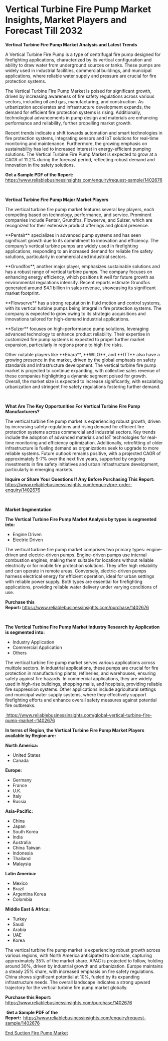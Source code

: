 <p><h1>Vertical Turbine Fire Pump Market Insights, Market Players and Forecast Till 2032</h1></p><p><strong>Vertical Turbine Fire Pump Market Analysis and Latest Trends</strong></p>
<p><p>A Vertical Turbine Fire Pump is a type of centrifugal fire pump designed for firefighting applications, characterized by its vertical configuration and ability to draw water from underground sources or tanks. These pumps are widely used in industrial facilities, commercial buildings, and municipal applications, where reliable water supply and pressure are crucial for fire protection systems.</p><p>The Vertical Turbine Fire Pump Market is poised for significant growth, driven by increasing awareness of fire safety regulations across various sectors, including oil and gas, manufacturing, and construction. As urbanization accelerates and infrastructure development expands, the demand for efficient fire protection systems is rising. Additionally, technological advancements in pump design and materials are enhancing performance and reliability, further propelling market growth.</p><p>Recent trends indicate a shift towards automation and smart technologies in fire protection systems, integrating sensors and IoT solutions for real-time monitoring and maintenance. Furthermore, the growing emphasis on sustainability has led to increased interest in energy-efficient pumping solutions. The Vertical Turbine Fire Pump Market is expected to grow at a CAGR of 11.2% during the forecast period, reflecting robust demand and innovation in fire safety solutions.</p></p>
<p><strong>Get a Sample PDF of the Report:&nbsp;</strong> <a href="https://www.reliablebusinessinsights.com/enquiry/request-sample/1402676?utm_campaign=63&utm_medium=2&utm_source=Github&utm_content=ia&utm_term=12012025&utm_id=vertical-turbine-fire-pump">https://www.reliablebusinessinsights.com/enquiry/request-sample/1402676</a></p>
<p>&nbsp;</p>
<p><strong>Vertical Turbine Fire Pump Major Market Players</strong></p>
<p><p>The vertical turbine fire pump market features several key players, each competing based on technology, performance, and service. Prominent companies include Pentair, Grundfos, Flowserve, and Sulzer, which are recognized for their extensive product offerings and global presence.</p><p>**Pentair** specializes in advanced pump systems and has seen significant growth due to its commitment to innovation and efficiency. The company’s vertical turbine pumps are widely used in firefighting applications, responding to an increased demand for reliable fire safety solutions, particularly in commercial and industrial sectors.</p><p>**Grundfos**, another major player, emphasizes sustainable solutions and has a robust range of vertical turbine pumps. The company focuses on enhancing energy efficiency, which positions it well for future growth as environmental regulations intensify. Recent reports estimate Grundfos generated around $4.1 billion in sales revenue, showcasing its significant market footprint.</p><p>**Flowserve** has a strong reputation in fluid motion and control systems, with its vertical turbine pumps being integral in fire protection systems. The company is expected to grow owing to its strategic acquisitions and innovations tailored for high-demand industrial applications.</p><p>**Sulzer** focuses on high-performance pump solutions, leveraging advanced technology to enhance product reliability. Their expertise in customized fire pump systems is expected to propel further market expansion, particularly in regions prone to high fire risks.</p><p>Other notable players like **Ebara**, **WILO**, and **ITT** also have a growing presence in the market, driven by the global emphasis on safety standards and infrastructure development. The vertical turbine fire pump market is projected to continue expanding, with collective sales revenue of these companies highlighting a dynamic segment poised for growth. Overall, the market size is expected to increase significantly, with escalating urbanization and stringent fire safety regulations fostering further demand.</p></p>
<p>&nbsp;</p>
<p><strong>What Are The Key Opportunities For Vertical Turbine Fire Pump Manufacturers?</strong></p>
<p><p>The vertical turbine fire pump market is experiencing robust growth, driven by increasing safety regulations and rising demand for efficient fire protection systems across commercial and industrial sectors. Key trends include the adoption of advanced materials and IoT technologies for real-time monitoring and efficiency optimization. Additionally, retrofitting of older infrastructure is fueling demand as organizations seek to upgrade to more reliable systems. Future outlook remains positive, with a projected CAGR of approximately 5-7% over the next five years, supported by ongoing investments in fire safety initiatives and urban infrastructure development, particularly in emerging markets.</p></p>
<p><strong>Inquire or Share Your Questions If Any Before Purchasing This Report:</strong> <a href="https://www.reliablebusinessinsights.com/enquiry/pre-order-enquiry/1402676?utm_campaign=63&utm_medium=2&utm_source=Github&utm_content=ia&utm_term=12012025&utm_id=vertical-turbine-fire-pump">https://www.reliablebusinessinsights.com/enquiry/pre-order-enquiry/1402676</a></p>
<p>&nbsp;</p>
<p><strong>Market Segmentation</strong></p>
<p><strong>The Vertical Turbine Fire Pump Market Analysis by types is segmented into:</strong></p>
<p><ul><li>Engine Driven</li><li>Electric Driven</li></ul></p>
<p><p>The vertical turbine fire pump market comprises two primary types: engine-driven and electric-driven pumps. Engine-driven pumps use internal combustion engines, making them suitable for locations without reliable electricity or for mobile fire protection solutions. They offer high reliability and can operate in remote areas. Conversely, electric-driven pumps harness electrical energy for efficient operation, ideal for urban settings with reliable power supply. Both types are essential for firefighting applications, providing reliable water delivery under varying conditions of use.</p></p>
<p><strong>Purchase this Report:&nbsp;</strong><a href="https://www.reliablebusinessinsights.com/purchase/1402676?utm_campaign=63&utm_medium=2&utm_source=Github&utm_content=ia&utm_term=12012025&utm_id=vertical-turbine-fire-pump">https://www.reliablebusinessinsights.com/purchase/1402676</a></p>
<p>&nbsp;</p>
<p><strong>The Vertical Turbine Fire Pump Market Industry Research by Application is segmented into:</strong></p>
<p><ul><li>Industry Application</li><li>Commercial Application</li><li>Others</li></ul></p>
<p><p>The vertical turbine fire pump market serves various applications across multiple sectors. In industrial applications, these pumps are crucial for fire protection in manufacturing plants, refineries, and warehouses, ensuring safety against fire hazards. In commercial applications, they are widely used in high-rise buildings, shopping malls, and hospitals, providing reliable fire suppression systems. Other applications include agricultural settings and municipal water supply systems, where they effectively support firefighting efforts and enhance overall safety measures against potential fire outbreaks.</p></p>
<p><a href="https://www.reliablebusinessinsights.com/global-vertical-turbine-fire-pump-market-r1402676?utm_campaign=63&utm_medium=2&utm_source=Github&utm_content=ia&utm_term=12012025&utm_id=vertical-turbine-fire-pump">&nbsp;https://www.reliablebusinessinsights.com/global-vertical-turbine-fire-pump-market-r1402676</a></p>
<p><strong>In terms of Region, the Vertical Turbine Fire Pump Market Players available by Region are:</strong></p>
<p>
    <p> <strong> North America: </strong>
        <ul>
            <li>United States</li>
            <li>Canada</li>
        </ul>
        </p> 
    <p> <strong> Europe: </strong>
        <ul>
            <li>Germany</li>
            <li>France</li>
            <li>U.K.</li>
            <li>Italy</li>
            <li>Russia</li>
        </ul>
        </p> 
    <p> <strong> Asia-Pacific: </strong>
        <ul>
            <li>China</li>
            <li>Japan</li>
            <li>South Korea</li>
            <li>India</li>
            <li>Australia</li>
            <li>China Taiwan</li>
            <li>Indonesia</li>
            <li>Thailand</li>
            <li>Malaysia</li>
        </ul>
        </p> 
    <p> <strong> Latin America: </strong>
        <ul>
            <li>Mexico</li>
            <li>Brazil</li>
            <li>Argentina Korea</li>
            <li>Colombia</li>
        </ul>
        </p> 
    <p> <strong> Middle East & Africa: </strong>
        <ul>
            <li>Turkey</li>
            <li>Saudi</li>
            <li>Arabia</li>
            <li>UAE</li>
            <li>Korea</li>
        </ul>
    </p>
    </p>
<p><p>The vertical turbine fire pump market is experiencing robust growth across various regions, with North America anticipated to dominate, capturing approximately 35% of the market share. APAC is projected to follow, holding around 30%, driven by industrial growth and urbanization. Europe maintains a steady 25% share, with increased emphasis on fire safety regulations. China shows significant potential at 10%, fueled by its expanding infrastructure needs. The overall landscape indicates a strong upward trajectory for the vertical turbine fire pump market globally.</p></p>
<p><strong>Purchase this Report: </strong><a href="https://www.reliablebusinessinsights.com/purchase/1402676?utm_campaign=63&utm_medium=2&utm_source=Github&utm_content=ia&utm_term=12012025&utm_id=vertical-turbine-fire-pump">https://www.reliablebusinessinsights.com/purchase/1402676</a></p>
<p>&nbsp;<strong>Get a Sample PDF of the Report:&nbsp;&nbsp;</strong><a href="https://www.reliablebusinessinsights.com/enquiry/request-sample/1402676?utm_campaign=63&utm_medium=2&utm_source=Github&utm_content=ia&utm_term=12012025&utm_id=vertical-turbine-fire-pump">https://www.reliablebusinessinsights.com/enquiry/request-sample/1402676</a></p>
<p><strong></strong></p>
<p><p><a href="https://github.com/barnickclara79/Market-Research-Report-List-1/blob/main/end-suction-fire-pump-market.md?utm_campaign=63&utm_medium=2&utm_source=Github&utm_content=ia&utm_term=12012025&utm_id=vertical-turbine-fire-pump">End Suction Fire Pump Market</a></p></p>